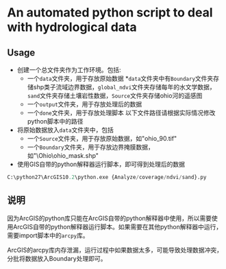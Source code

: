 # An automated python script to deal with hydrological data
## Usage
* 创建一个总文件夹作为工作环境。包括:
    * 一个`data`文件夹，用于存放原始数据
        *`data`文件夹中有`Boundary`文件夹存储shp类子流域边界数据，`global_ndvi`文件夹存储每年的水文学数据，`sand`文件夹存储土壤岩性数据，`Source`文件夹存储ohio河的遥感图
    * 一个`output`文件夹，用于存放处理后的数据
    * 一个`done`文件夹，用于存放处理脚本
以下文件路径请根据实际情况修改python脚本中的路径
* 将原始数据放入`data`文件夹中，包括
    * 一个`Source`文件夹，用于存放原始数据，如"ohio_90.tif"
    * 一个`Boundary`文件夹，用于存放边界掩膜数据，如"\\Ohio\\ohio_mask.shp"
* 使用GIS自带的python解释器运行脚本，即可得到处理后的数据
```python
C:\python27\ArcGIS10.2\python.exe {Analyze/coverage/ndvi/sand}.py
```
## 说明
因为ArcGIS的python库只能在ArcGIS自带的python解释器中使用，所以需要使用ArcGIS自带的python解释器运行脚本。如果需要在其他python解释器中运行，需要import脚本中的`arcpy`库。

ArcGIS的arcpy库内存泄漏，运行过程中如果数据太多，可能导致处理数据冲突，分批将数据放入Boundary处理即可。